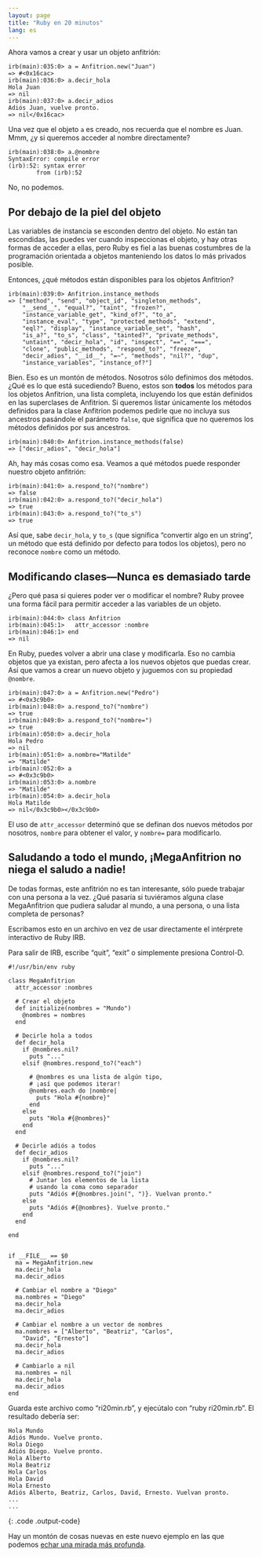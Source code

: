 ```yaml
---
layout: page
title: "Ruby en 20 minutos"
lang: es
---
```


Ahora vamos a crear y usar un objeto anfitrión:

    irb(main):035:0> a = Anfitrion.new("Juan")
    => #<0x16cac>
    irb(main):036:0> a.decir_hola
    Hola Juan
    => nil
    irb(main):037:0> a.decir_adios
    Adiós Juan, vuelve pronto.
    => nil</0x16cac>

Una vez que el objeto `a` es creado, nos recuerda que el nombre es Juan.
Mmm, ¿y si queremos acceder al nombre directamente?

    irb(main):038:0> a.@nombre
    SyntaxError: compile error
    (irb):52: syntax error
            from (irb):52

No, no podemos.

## Por debajo de la piel del objeto

Las variables de instancia se esconden dentro del objeto. No están tan
escondidas, las puedes ver cuando inspeccionas el objeto, y hay otras
formas de acceder a ellas, pero Ruby es fiel a las buenas costumbres de
la programación orientada a objetos manteniendo los datos lo más
privados posible.

Entonces, ¿qué métodos están disponibles para los objetos Anfitrion?

    irb(main):039:0> Anfitrion.instance_methods
    => ["method", "send", "object_id", "singleton_methods",
        "__send__", "equal?", "taint", "frozen?",
        "instance_variable_get", "kind_of?", "to_a",
        "instance_eval", "type", "protected_methods", "extend",
        "eql?", "display", "instance_variable_set", "hash",
        "is_a?", "to_s", "class", "tainted?", "private_methods",
        "untaint", "decir_hola", "id", "inspect", "==", "===",
        "clone", "public_methods", "respond_to?", "freeze",
        "decir_adios", "__id__", "=~", "methods", "nil?", "dup",
        "instance_variables", "instance_of?"]

Bien. Eso es un montón de métodos. Nosotros sólo definimos dos métodos.
¿Qué es lo que está sucediendo? Bueno, estos son **todos** los métodos
para los objetos Anfitrion, una lista completa, incluyendo los que están
definidos en las superclases de Anfitrion. Si queremos listar únicamente
los métodos definidos para la clase Anfitrion podemos pedirle que no
incluya sus ancestros pasándole el parámetro `false`, que significa que
no queremos los métodos definidos por sus ancestros.

    irb(main):040:0> Anfitrion.instance_methods(false)
    => ["decir_adios", "decir_hola"]

Ah, hay más cosas como esa. Veamos a qué métodos puede responder nuestro
objeto anfitrión:

    irb(main):041:0> a.respond_to?("nombre")
    => false
    irb(main):042:0> a.respond_to?("decir_hola")
    => true
    irb(main):043:0> a.respond_to?("to_s")
    => true

Así que, sabe `decir_hola`, y `to_s` (que significa “convertir algo en
un string”, un método que está definido por defecto para todos los
objetos), pero no reconoce `nombre` como un método.

## Modificando clases—Nunca es demasiado tarde

¿Pero qué pasa si quieres poder ver o modificar el nombre? Ruby provee
una forma fácil para permitir acceder a las variables de un objeto.

    irb(main):044:0> class Anfitrion
    irb(main):045:1>   attr_accessor :nombre
    irb(main):046:1> end
    => nil

En Ruby, puedes volver a abrir una clase y modificarla. Eso no cambia
objetos que ya existan, pero afecta a los nuevos objetos que puedas
crear. Así que vamos a crear un nuevo objeto y juguemos con su propiedad
`@nombre`.

    irb(main):047:0> a = Anfitrion.new("Pedro")
    => #<0x3c9b0>
    irb(main):048:0> a.respond_to?("nombre")
    => true
    irb(main):049:0> a.respond_to?("nombre=")
    => true
    irb(main):050:0> a.decir_hola
    Hola Pedro
    => nil
    irb(main):051:0> a.nombre="Matilde"
    => "Matilde"
    irb(main):052:0> a
    => #<0x3c9b0>
    irb(main):053:0> a.nombre
    => "Matilde"
    irb(main):054:0> a.decir_hola
    Hola Matilde
    => nil</0x3c9b0></0x3c9b0>

El uso de `attr_accessor` determinó que se definan dos nuevos métodos
por nosotros, `nombre` para obtener el valor, y `nombre=` para
modificarlo.

## Saludando a todo el mundo, ¡MegaAnfitrion no niega el saludo a nadie!

De todas formas, este anfitrión no es tan interesante, sólo puede
trabajar con una persona a la vez. ¿Qué pasaría si tuviéramos alguna
clase MegaAnfitrion que pudiera saludar al mundo, a una persona, o una
lista completa de personas?

Escribamos esto en un archivo en vez de usar directamente el intérprete
interactivo de Ruby IRB.

Para salir de IRB, escribe “quit”, “exit” o simplemente presiona
Control-D.

    #!/usr/bin/env ruby
    
    class MegaAnfitrion
      attr_accessor :nombres
    
      # Crear el objeto
      def initialize(nombres = "Mundo")
        @nombres = nombres
      end
    
      # Decirle hola a todos
      def decir_hola
        if @nombres.nil?
          puts "..."
        elsif @nombres.respond_to?("each")
    
          # @nombres es una lista de algún tipo,
          # ¡así que podemos iterar!
          @nombres.each do |nombre|
            puts "Hola #{nombre}"
          end
        else
          puts "Hola #{@nombres}"
        end
      end
    
      # Decirle adiós a todos
      def decir_adios
        if @nombres.nil?
          puts "..."
        elsif @nombres.respond_to?("join")
          # Juntar los elementos de la lista
          # usando la coma como separador
          puts "Adiós #{@nombres.join(", ")}. Vuelvan pronto."
        else
          puts "Adiós #{@nombres}. Vuelve pronto."
        end
      end
    
    end
    
    
    if __FILE__ == $0
      ma = MegaAnfitrion.new
      ma.decir_hola
      ma.decir_adios
    
      # Cambiar el nombre a "Diego"
      ma.nombres = "Diego"
      ma.decir_hola
      ma.decir_adios
    
      # Cambiar el nombre a un vector de nombres
      ma.nombres = ["Alberto", "Beatriz", "Carlos",
        "David", "Ernesto"]
      ma.decir_hola
      ma.decir_adios
    
      # Cambiarlo a nil
      ma.nombres = nil
      ma.decir_hola
      ma.decir_adios
    end

Guarda este archivo como “ri20min.rb”, y ejecútalo con “ruby
ri20min.rb”. El resultado debería ser:

    Hola Mundo
    Adiós Mundo. Vuelve pronto.
    Hola Diego
    Adiós Diego. Vuelve pronto.
    Hola Alberto
    Hola Beatriz
    Hola Carlos
    Hola David
    Hola Ernesto
    Adiós Alberto, Beatriz, Carlos, David, Ernesto. Vuelvan pronto.
    ...
    ...
{: .code .output-code}

Hay un montón de cosas nuevas en este nuevo ejemplo en las que podemos
[echar una mirada más profunda](../4/).

